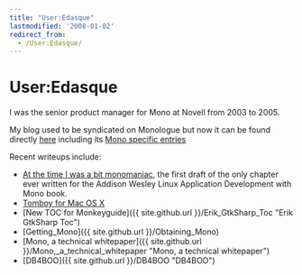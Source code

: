 ```yaml
---
title: "User:Edasque"
lastmodified: '2008-01-02'
redirect_from:
  - /User:Edasque/
---
```


User:Edasque
============

I was the senior product manager for Mono at Novell from 2003 to 2005.

My blog used to be syndicated on Monologue but now it can be found directly [here](http://www.frenchguys.com) including its [Mono specific entries](http://www.frenchguys.com/wordpress/?cat=3&submit=view)

Recent writeups include:

-   [At the time I was a bit monomaniac](http://www.frenchguys.com/wordpress/?p=134), the first draft of the only chapter ever written for the Addison Wesley Linux Application Development with Mono book.
-   [Tomboy for Mac OS X](http://www.frenchguys.com/wordpress/?p=114)
-   [New TOC for Monkeyguide]({{ site.github.url }}/Erik_GtkSharp_Toc "Erik GtkSharp Toc")
-   [Getting\_Mono]({{ site.github.url }}/Obtaining_Mono)
-   [Mono, a technical whitepaper]({{ site.github.url }}/Mono,_a_technical_whitepaper "Mono, a technical whitepaper")
-   [DB4BOO]({{ site.github.url }}/DB4BOO "DB4BOO")


